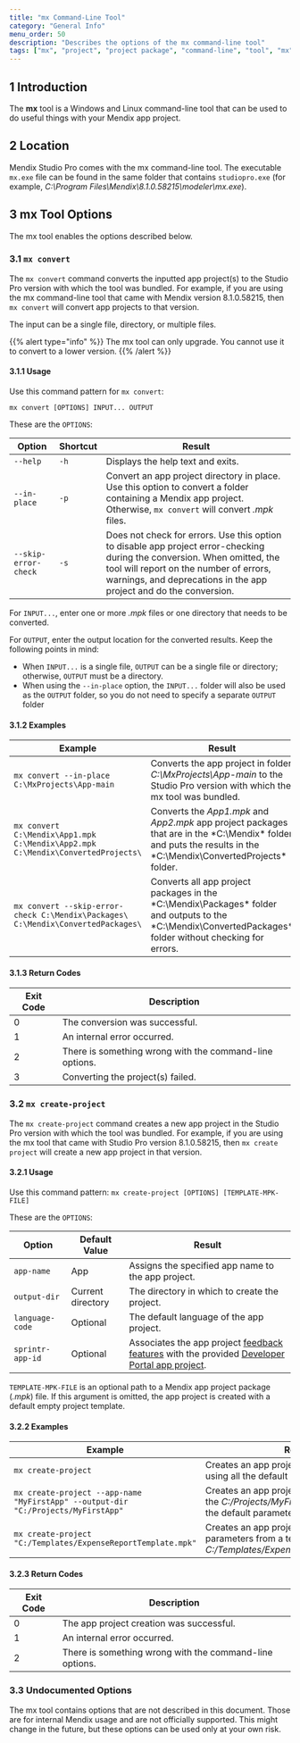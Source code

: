 ```yaml
---
title: "mx Command-Line Tool"
category: "General Info"
menu_order: 50
description: "Describes the options of the mx command-line tool"
tags: ["mx", "project", "project package", "command-line", "tool", "mx", "studio pro", "windows", "linux"]
---
```


## 1 Introduction

The **mx** tool is a Windows and Linux command-line tool that can be used to do useful things with your Mendix app project.

## 2 Location

Mendix Studio Pro comes with the mx command-line tool. The executable `mx.exe` file can be found in the same folder that contains `studiopro.exe` (for example, *C:\Program Files\Mendix\8.1.0.58215\modeler\mx.exe*).

## 3 mx Tool Options

The mx tool enables the options described below.

### 3.1 `mx convert`

The `mx convert` command converts the inputted app project(s) to the Studio Pro version with which the tool was bundled. For example, if you are using the mx command-line tool that came with Mendix version 8.1.0.58215, then `mx convert` will convert app projects to that version. 

The input can be a single file, directory, or multiple files.

{{% alert type="info" %}}
The mx tool can only upgrade. You cannot use it to convert to a lower version.
{{% /alert %}}

#### 3.1.1 Usage

Use this command pattern for `mx convert`:

`mx convert [OPTIONS] INPUT... OUTPUT`

These are the `OPTIONS`:

| Option | Shortcut | Result |
| --- | --- | --- |
| `--help` | `-h` | Displays the help text and exits. |
| `--in-place` | `-p` | Convert an app project directory in place. Use this option to convert a folder containing a Mendix app project. Otherwise, `mx convert` will convert *.mpk* files. |
| `--skip-error-check` | `-s` | Does not check for errors. Use this option to disable app project error-checking during the conversion. When omitted, the tool will report on the number of errors, warnings, and deprecations in the app project and do the conversion. |

For `INPUT...`, enter one or more *.mpk* files or one directory that needs to be converted.

For `OUTPUT`, enter the output location for the converted results. Keep the following points in mind:

* When `INPUT...` is a single file, `OUTPUT` can be a single file or directory; otherwise, `OUTPUT` must be a directory.
* When using the `--in-place` option, the `INPUT...` folder will also be used as the `OUTPUT` folder, so you do not need to specify a separate `OUTPUT` folder

#### 3.1.2 Examples

| Example | Result |
| --- | --- |
| `mx convert --in-place C:\MxProjects\App-main` | Converts the app project in folder *C:\MxProjects\App-main* to the Studio Pro version with which the mx tool was bundled. |
| `mx convert C:\Mendix\App1.mpk C:\Mendix\App2.mpk C:\Mendix\ConvertedProjects\` | Converts the *App1.mpk* and *App2.mpk* app project packages that are in the *C:\Mendix\* folder and puts the results in the *C:\Mendix\ConvertedProjects\* folder. |
| `mx convert --skip-error-check C:\Mendix\Packages\ C:\Mendix\ConvertedPackages\` | Converts all app project packages in the *C:\Mendix\Packages\* folder and outputs to the *C:\Mendix\ConvertedPackages\* folder without checking for errors. |

#### 3.1.3 Return Codes 

| Exit Code | Description |
| --- | --- |
| 0 | The conversion was successful. |
| 1 | An internal error occurred. |
| 2 | There is something wrong with the command-line options. |
| 3 | Converting the project(s) failed. |

### 3.2 `mx create-project`

The `mx create-project` command creates a new app project in the Studio Pro version with which the tool was bundled. For example, if you are using the mx tool that came with Studio Pro version 8.1.0.58215, then `mx create project` will create a new app project in that version. 

#### 3.2.1 Usage

Use this command pattern: `mx create-project [OPTIONS] [TEMPLATE-MPK-FILE]`

These are the `OPTIONS`:

| Option | Default Value | Result |
| --- | --- | --- |
| `app-name` | App | Assigns the specified app name to the app project. |
| `output-dir` | Current directory | The directory in which to create the project. |
| `language-code` | Optional | The default language of the app project. |
| `sprintr-app-id` | Optional | Associates the app project [feedback features](/developerportal/collaborate/feedback) with the provided [Developer Portal app project](/developerportal/apps-list/). |

`TEMPLATE-MPK-FILE` is an optional path to a Mendix app project package (*.mpk*) file. If this argument is omitted, the app project is created with a default empty project template.

#### 3.2.2 Examples

| Example | Result |
| --- | --- |
| `mx create-project` | Creates an app project in the current folder using all the default parameters. |
| `mx create-project --app-name "MyFirstApp" --output-dir "C:/Projects/MyFirstApp"` | Creates an app project named `MyFirstApp` in the *C:/Projects/MyFirstApp* folder using all the default parameters. |
| `mx create-project "C:/Templates/ExpenseReportTemplate.mpk"` | Creates an app project with the default parameters from a template located at *C:/Templates/ExpenseReportTemplate.mpk*. |

#### 3.2.3 Return Codes 

| Exit Code | Description |
| --- | --- |
| 0 | The app project creation was successful. |
| 1 | An internal error occurred. |
| 2 | There is something wrong with the command-line options. |

### 3.3 Undocumented Options

The mx tool contains options that are not described in this document. Those are for internal Mendix usage and are not officially supported. This might change in the future, but these options can be used only at your own risk.
